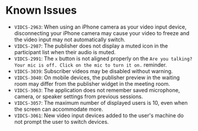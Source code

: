 # Known Issues
- `VIDCS-2963`: When using an iPhone camera as your video input device, disconnecting your iPhone camera may cause your video to freeze and the video input may not automatically switch.
- `VIDCS-2987`: The publisher does not display a muted icon in the participant list when their audio is muted.
- `VIDCS-2991`: The `x` button is not aligned properly on the `Are you talking? Your mic is off. Click on the mic to turn it on.` reminder.
- `VIDCS-3039`: Subscriber videos may be disabled without warning.
- `VIDCS-3040`: On mobile devices, the publisher preview in the waiting room may differ from the publisher widget in the meeting room.
- `VIDCS-3063`: The application does not remember saved microphone, camera, or speaker settings from previous sessions.
- `VIDCS-3057`: The maximum number of displayed users is 10, even when the screen can accommodate more.
- `VIDCS-3061`: New video input devices added to the user's machine do not prompt the user to switch devices.
